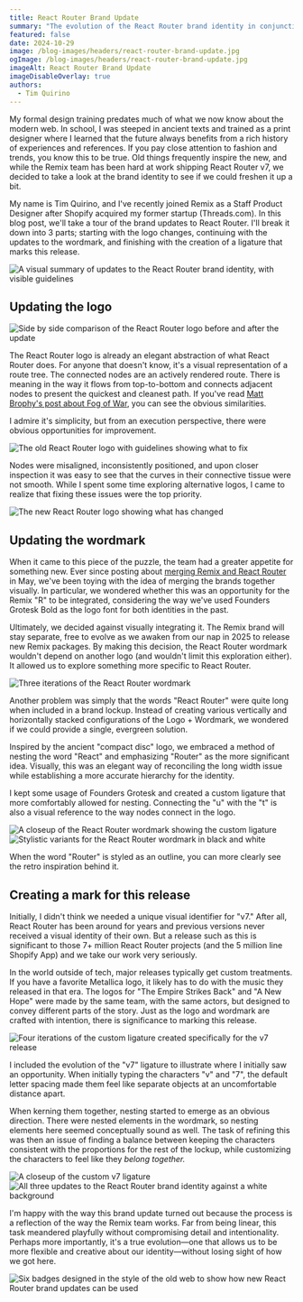 ```yaml
---
title: React Router Brand Update
summary: "The evolution of the React Router brand identity in conjunction with the release of v7."
featured: false
date: 2024-10-29
image: /blog-images/headers/react-router-brand-update.jpg
ogImage: /blog-images/headers/react-router-brand-update.jpg
imageAlt: React Router Brand Update
imageDisableOverlay: true
authors:
  - Tim Quirino
---
```



My formal design training predates much of what we now know about the modern web. In school, I was steeped in ancient texts and trained as a print designer where I learned that the future always benefits from a rich history of experiences and references. If you pay close attention to fashion and trends, you know this to be true. Old things frequently inspire the new, and while the Remix team has been hard at work shipping React Router v7, we decided to take a look at the brand identity to see if we could freshen it up a bit.

My name is Tim Quirino, and I've recently joined Remix as a Staff Product Designer after Shopify acquired my former startup (Threads.com). In this blog post, we'll take a tour of the brand updates to React Router. I'll break it down into 3 parts; starting with the logo changes, continuing with the updates to the wordmark, and finishing with the creation of a ligature that marks this release. 

<img alt="A visual summary of updates to the React Router brand identity, with visible guidelines" src="/blog-images/posts/react-router-brand-update/update-guidelines.png" class="m-auto w-4/5 border rounded-md" />

## Updating the logo

<img alt="Side by side comparison of the React Router logo before and after the update" src="/blog-images/posts/react-router-brand-update/logo-before-and-after.png" class="m-auto w-4/5 border rounded-md" />

The React Router logo is already an elegant abstraction of what React Router does. For anyone that doesn't know, it's a visual representation of a route tree. The connected nodes are an actively rendered route. There is meaning in the way it flows from top-to-bottom and connects adjacent nodes to present the quickest and cleanest path. If you've read [Matt Brophy's post about Fog of War](https://remix.run/blog/fog-of-war), you can see the obvious similarities.

I admire it's simplicity, but from an execution perspective, there were obvious opportunities for improvement. 

<img alt="The old React Router logo with guidelines showing what to fix" src="/blog-images/posts/react-router-brand-update/logo-before.png" class="m-auto w-4/5 border rounded-md" />

Nodes were misaligned, inconsistently positioned, and upon closer inspection it was easy to see that the curves in their connective tissue were not smooth. While I spent some time exploring alternative logos, I came to realize that fixing these issues were the top priority.  

<img alt="The new React Router logo showing what has changed" src="/blog-images/posts/react-router-brand-update/logo-after.png" class="m-auto w-4/5 border rounded-md" />

## Updating the wordmark

When it came to this piece of the puzzle, the team had a greater appetite for something new. Ever since posting about [merging Remix and React Router](https://remix.run/blog/merging-remix-and-react-router) in May, we've been toying with the idea of merging the brands together visually. In particular, we wondered whether this was an opportunity for the Remix "R" to be integrated, considering the way we've used Founders Grotesk Bold as the logo font for both identities in the past. 

Ultimately, we decided against visually integrating it. The Remix brand will stay separate, free to evolve as we awaken from our nap in 2025 to release new Remix packages. By making this decision, the React Router wordmark wouldn't depend on another logo (and wouldn't limit this exploration either). It allowed us to explore something more specific to React Router. 

<img alt="Three iterations of the React Router wordmark" src="/blog-images/posts/react-router-brand-update/wordmark-iterations.png" class="m-auto w-4/5 border rounded-md" />

Another problem was simply that the words "React Router" were quite long when included in a brand lockup. Instead of creating various vertically and horizontally stacked configurations of the Logo + Wordmark, we wondered if we could provide a single, evergreen solution.

Inspired by the ancient "compact disc" logo, we embraced a method of nesting the word "React" and emphasizing "Router" as the more significant idea. Visually, this was an elegant way of reconciling the long width issue while establishing a more accurate hierarchy for the identity.

I kept some usage of Founders Grotesk and created a custom ligature that more comfortably allowed for nesting. Connecting the "u" with the "t" is also a visual reference to the way nodes connect in the logo.

<img alt="A closeup of the React Router wordmark showing the custom ligature" src="/blog-images/posts/react-router-brand-update/wordmark.png" class="m-auto w-4/5 border rounded-md" />

<img alt="Stylistic variants for the React Router wordmark in black and white" src="/blog-images/posts/react-router-brand-update/wordmark-variants.png" class="m-auto w-4/5 border rounded-md" />

When the word "Router" is styled as an outline, you can more clearly see the retro inspiration behind it.

## Creating a mark for this release

Initially, I didn't think we needed a unique visual identifier for "v7." After all, React Router has been around for years and previous versions never received a visual identity of their own. But a release such as this is significant to those 7+ million React Router projects (and the 5 million line Shopify App) and we take our work very seriously. 

In the world outside of tech, major releases typically get custom treatments. If you have a favorite Metallica logo, it likely has to do with the music they released in that era. The logos for "The Empire Strikes Back" and "A New Hope" were made by the same team, with the same actors, but designed to convey different parts of the story. Just as the logo and wordmark are crafted with intention, there is significance to marking this release.

<img alt="Four iterations of the custom ligature created specifically for the v7 release" src="/blog-images/posts/react-router-brand-update/v7-ligature-iteration.png" class="m-auto w-4/5 border rounded-md" />

I included the evolution of the "v7" ligature to illustrate where I initially saw an opportunity. When initially typing the characters "v" and "7", the default letter spacing made them feel like separate objects at an uncomfortable distance apart. 

When kerning them together, nesting started to emerge as an obvious direction. There were nested elements in the wordmark, so nesting elements here seemed conceptually sound as well. The task of refining this was then an issue of finding a balance between keeping the characters consistent with the proportions for the rest of the lockup, while customizing the characters to feel like they *belong together.*

<img alt="A closeup of the custom v7 ligature" src="/blog-images/posts/react-router-brand-update/v7-ligature.png" class="m-auto w-4/5 border rounded-md" />

<img alt="All three updates to the React Router brand identity against a white background" src="/blog-images/posts/react-router-brand-update/update.png" class="m-auto w-4/5 border rounded-md" />

I'm happy with the way this brand update turned out because the process is a reflection of the way the Remix team works. Far from being linear, this task meandered playfully without compromising detail and intentionality. Perhaps more importantly, it's a true evolution—one that allows us to be more flexible and creative about our identity—without losing sight of how we got here.

<img alt="Six badges designed in the style of the old web to show how new React Router brand updates can be used" src="/blog-images/posts/badges.png" class="m-auto w-4/5 border rounded-md" />